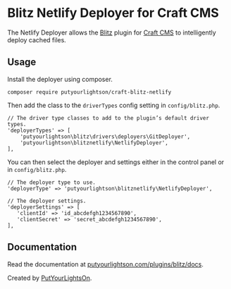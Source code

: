 # Blitz Netlify Deployer for Craft CMS

The Netlify Deployer allows the [Blitz](https://putyourlightson.com/plugins/blitz) plugin for [Craft CMS](https://craftcms.com/) to intelligently deploy cached files.

## Usage

Install the deployer using composer.

```
composer require putyourlightson/craft-blitz-netlify
```

Then add the class to the `driverTypes` config setting in `config/blitz.php`.

```
// The driver type classes to add to the plugin’s default driver types.
'deployerTypes' => [
    'putyourlightson\blitz\drivers\deployers\GitDeployer',
    'putyourlightson\blitznetlify\NetlifyDeployer',
],
```

You can then select the deployer and settings either in the control panel or in `config/blitz.php`.

```
// The deployer type to use.
'deployerType' => 'putyourlightson\blitznetlify\NetlifyDeployer',

// The deployer settings.
'deployerSettings' => [
   'clientId' => 'id_abcdefgh1234567890',
   'clientSecret' => 'secret_abcdefgh1234567890',
],
```

## Documentation

Read the documentation at [putyourlightson.com/plugins/blitz/docs](https://putyourlightson.com/craft-plugins/blitz/docs#/?id=custom-deployers).

Created by [PutYourLightsOn](https://putyourlightson.com/).
